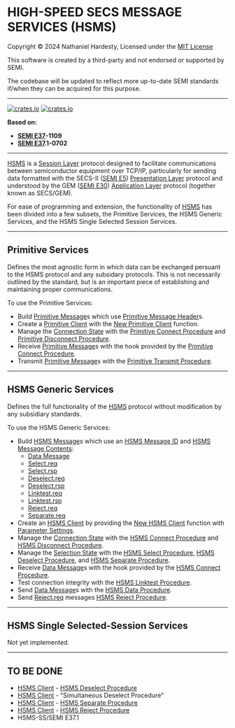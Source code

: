 # HIGH-SPEED SECS MESSAGE SERVICES (HSMS)

Copyright © 2024 Nathaniel Hardesty, Licensed under the [MIT License](../license.md)

This software is created by a third-party and not endorsed or supported by SEMI.

The codebase will be updated to reflect more up-to-date SEMI standards if/when they can be acquired for this purpose.

-------------------------------------------------------------------------------

[![crates.io](https://img.shields.io/crates/v/semi_e37.svg)](https://crates.io/crates/semi_e37)
[![crates.io](https://img.shields.io/crates/dv/semi_e37/0.1.1.svg)](https://crates.io/crates/semi_e37/0.1.1)

**Based on:**

- **[SEMI E37]-1109**
- **[SEMI E37].1-0702**

-------------------------------------------------------------------------------

[HSMS] is a [Session Layer] protocol designed to facilitate communications
between semiconductor equipment over TCP/IP, particularly for sending data
formatted with the SECS-II ([SEMI E5]) [Presentation Layer] protocol and
understood by the GEM ([SEMI E30]) [Application Layer] protocol (together
known as SECS/GEM).

For ease of programming and extension, the functionality of [HSMS] has been
divided into a few subsets, the Primitive Services, the HSMS Generic
Services, and the HSMS Single Selected Session Services.

-------------------------------------------------------------------------------

## Primitive Services

Defines the most agnostic form in which data can be exchanged persuant to
the HSMS protocol and any subsidary protocols. This is not necessarily
outlined by the standard, but is an important piece of establishing and
maintaining proper communications.

To use the Primitive Services:

- Build [Primitive Message]s which use [Primitive Message Header]s.
- Create a [Primitive Client] with the [New Primitive Client] function.
- Manage the [Connection State] with the [Primitive Connect Procedure]
  and [Primitive Disconnect Procedure].
- Receive [Primitive Message]s with the hook provided by the
  [Primitive Connect Procedure].
- Transmit [Primitive Message]s with the [Primitive Transmit Procedure].

-------------------------------------------------------------------------------

## HSMS Generic Services

Defines the full functionality of the [HSMS] protocol without modification
by any subsidiary standards.

To use the HSMS Generic Services:

- Build [HSMS Message]s which use an [HSMS Message ID] and
  [HSMS Message Contents]:
  - [Data Message]
  - [Select.req]
  - [Select.rsp]
  - [Deselect.req]
  - [Deselect.rsp]
  - [Linktest.req]
  - [Linktest.rsp]
  - [Reject.req]
  - [Separate.req]
- Create an [HSMS Client] by providing the [New HSMS Client] function
  with [Parameter Settings].
- Manage the [Connection State] with the [HSMS Connect Procedure] and
  [HSMS Disconnect Procedure].
- Manage the [Selection State] with the [HSMS Select Procedure],
  [HSMS Deselect Procedure], and [HSMS Separate Procedure].
- Receive [Data Message]s with the hook provided by the
  [HSMS Connect Procedure].
- Test connection integrity with the [HSMS Linktest Procedure].
- Send [Data Message]s with the [HSMS Data Procedure].
- Send [Reject.req] messages [HSMS Reject Procedure].

-------------------------------------------------------------------------------

## HSMS Single Selected-Session Services

Not yet implemented.

-------------------------------------------------------------------------------

## TO BE DONE

- [HSMS Client] - [HSMS Deselect Procedure]
- [HSMS Client] - "Simultaneous Deselect Procedure"
- [HSMS Client] - [HSMS Separate Procedure]
- [HSMS Client] - [HSMS Reject Procedure]
- HSMS-SS/SEMI E37.1

[SEMI E5]:  https://store-us.semi.org/products/e00500-semi-e5-specification-for-semi-equipment-communications-standard-2-message-content-secs-ii
[SEMI E30]: https://store-us.semi.org/products/e03000-semi-e30-specification-for-the-generic-model-for-communications-and-control-of-manufacturing-equipment-gem
[SEMI E37]: https://store-us.semi.org/products/e03700-semi-e37-high-speed-secs-message-services-hsms-generic-services

[Application Layer]:  https://en.wikipedia.org/wiki/Application_layer
[Presentation Layer]: https://en.wikipedia.org/wiki/Presentation_layer
[Session Layer]:      https://en.wikipedia.org/wiki/Session_layer

[HSMS]:                           https://docs.rs/semi_e37/0.1.1/semi_e37/index.html
[Primitive Message]:              https://docs.rs/semi_e37/0.1.1/semi_e37/struct.PrimitiveMessage.html
[Primitive Message Header]:       https://docs.rs/semi_e37/0.1.1/semi_e37/struct.PrimitiveMessageHeader.html
[Primitive Client]:               https://docs.rs/semi_e37/0.1.1/semi_e37/struct.PrimitiveClient.html
[New Primitive Client]:           https://docs.rs/semi_e37/0.1.1/semi_e37/struct.PrimitiveClient.html#method.new
[Primitive Connect Procedure]:    https://docs.rs/semi_e37/0.1.1/semi_e37/struct.PrimitiveClient.html#method.connect
[Primitive Disconnect Procedure]: https://docs.rs/semi_e37/0.1.1/semi_e37/struct.PrimitiveClient.html#method.disconnect
[Primitive Transmit Procedure]:   https://docs.rs/semi_e37/0.1.1/semi_e37/struct.PrimitiveClient.html#method.transmit
[Connection State]:               https://docs.rs/semi_e37/0.1.1/semi_e37/enum.ConnectionState.html
[HSMS Message]:                   https://docs.rs/semi_e37/0.1.1/semi_e37/struct.HsmsMessage.html
[HSMS Message ID]:                https://docs.rs/semi_e37/0.1.1/semi_e37/struct.HsmsMessageID.html
[HSMS Message Contents]:          https://docs.rs/semi_e37/0.1.1/semi_e37/enum.HsmsMessageContents.html
[Data Message]:                   https://docs.rs/semi_e37/0.1.1/semi_e37/enum.HsmsMessageContents.html#variant.DataMessage
[Select.req]:                     https://docs.rs/semi_e37/0.1.1/semi_e37/enum.HsmsMessageContents.html#variant.SelectRequest
[Select.rsp]:                     https://docs.rs/semi_e37/0.1.1/semi_e37/enum.HsmsMessageContents.html#variant.SelectResponse
[Deselect.req]:                   https://docs.rs/semi_e37/0.1.1/semi_e37/enum.HsmsMessageContents.html#variant.DeselectRequest
[Deselect.rsp]:                   https://docs.rs/semi_e37/0.1.1/semi_e37/enum.HsmsMessageContents.html#variant.DeselectResponse
[Linktest.req]:                   https://docs.rs/semi_e37/0.1.1/semi_e37/enum.HsmsMessageContents.html#variant.LinktestRequest
[Linktest.rsp]:                   https://docs.rs/semi_e37/0.1.1/semi_e37/enum.HsmsMessageContents.html#variant.LinktestResponse
[Reject.req]:                     https://docs.rs/semi_e37/0.1.1/semi_e37/enum.HsmsMessageContents.html#variant.RejectRequest
[Separate.req]:                   https://docs.rs/semi_e37/0.1.1/semi_e37/enum.HsmsMessageContents.html#variant.SeparateRequest
[HSMS Client]:                    https://docs.rs/semi_e37/0.1.1/semi_e37/struct.HsmsClient.html
[New HSMS Client]:                https://docs.rs/semi_e37/0.1.1/semi_e37/struct.HsmsClient.html#method.new
[HSMS Connect Procedure]:         https://docs.rs/semi_e37/0.1.1/semi_e37/struct.HsmsClient.html#method.connect
[HSMS Disconnect Procedure]:      https://docs.rs/semi_e37/0.1.1/semi_e37/struct.HsmsClient.html#method.disconnect
[HSMS Data Procedure]:            https://docs.rs/semi_e37/0.1.1/semi_e37/struct.HsmsClient.html#method.data
[HSMS Select Procedure]:          https://docs.rs/semi_e37/0.1.1/semi_e37/struct.HsmsClient.html#method.select
[HSMS Deselect Procedure]:        https://docs.rs/semi_e37/0.1.1/semi_e37/struct.HsmsClient.html#method.deselect
[HSMS Linktest Procedure]:        https://docs.rs/semi_e37/0.1.1/semi_e37/struct.HsmsClient.html#method.linktest
[HSMS Separate Procedure]:        https://docs.rs/semi_e37/0.1.1/semi_e37/struct.HsmsClient.html#method.separate
[HSMS Reject Procedure]:          https://docs.rs/semi_e37/0.1.1/semi_e37/struct.HsmsClient.html#method.reject
[Selection State]:                https://docs.rs/semi_e37/0.1.1/semi_e37/enum.SelectionState.html
[Parameter Settings]:             https://docs.rs/semi_e37/0.1.1/semi_e37/struct.ParameterSettings.html
